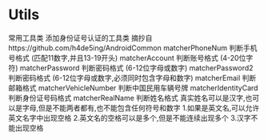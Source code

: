 # Utils
常用工具类
添加身份证号认证的工具类   摘抄自https://github.com/h4de5ing/AndroidCommon
    matcherPhoneNum 判断手机号格式 (匹配11数字,并且13-19开头)
    matcherAccount 判断账号格式 (4-20位字符)
    matcherPassword 判断密码格式 (6-12位字母或数字)
    matcherPassword2 判断密码格式 (6-12位字母或数字,必须同时包含字母和数字)
    matcherEmail 判断邮箱格式
    matcherVehicleNumber 判断中国民用车辆号牌
    matcherIdentityCard 判断身份证号码格式
    matcherRealName 判断姓名格式
        真实姓名可以是汉字,也可以是字母,但是不能两者都有,也不能包含任何符号和数字
         1.如果是英文名,可以允许英文名字中出现空格
         2.英文名的空格可以是多个,但是不能连续出现多个
         3.汉字不能出现空格
